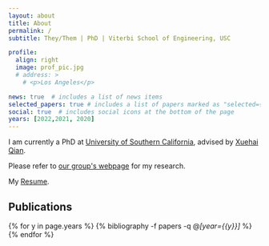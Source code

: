 ```yaml
---
layout: about
title: About
permalink: /
subtitle: They/Them | PhD | Viterbi School of Engineering, USC

profile:
  align: right
  image: prof_pic.jpg
  # address: >
    # <p>Los Angeles</p>

news: true  # includes a list of news items
selected_papers: true # includes a list of papers marked as "selected={true}"
social: true  # includes social icons at the bottom of the page
years: [2022,2021, 2020]
---
```


I am currently a PhD at [University of Southern California](https://usc.edu/), advised by [Xuehai Qian](http://alchem.usc.edu/~xuehaiq/).

Please refer to [our group's webpage](http://alchem.usc.edu/portal/index.html) for my research.

My [Resume](https://z-y00.github.io/academic/assets/pdf/Rao_CV.pdf).

## Publications

<div class="publications">

{% for y in page.years %}
  {% bibliography -f papers -q @*[year={{y}}]* %}
{% endfor %}

</div>
